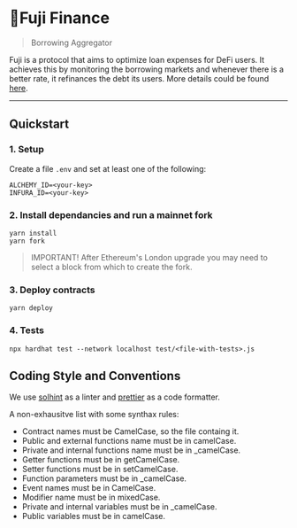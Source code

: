 # 🗻Fuji Finance

> Borrowing Aggregator

Fuji is a protocol that aims to optimize loan expenses for DeFi users. It achieves this by monitoring the borrowing markets and whenever there is a better rate, it refinances the debt its users.
More details could be found [here](https://docs.fujidao.org/).

---

## Quickstart

### 1. Setup

Create a file `.env` and set at least one of the following:
```
ALCHEMY_ID=<your-key>
INFURA_ID=<your-key>
```

### 2. Install dependancies and run a mainnet fork
```
yarn install
yarn fork
```
> IMPORTANT! After Ethereum's London upgrade you may need to select a block from which to create the fork.

### 3. Deploy contracts
```
yarn deploy
```

### 4. Tests
```
npx hardhat test --network localhost test/<file-with-tests>.js 
```

## Coding Style and Conventions

We use [solhint](https://github.com/protofire/solhint/blob/master/docs/rules.md) as a linter and [prettier](https://prettier.io/docs/en/index.html) as a code formatter.

A non-exhausitve list with some synthax rules:

- Contract names must be CamelCase, so the file containg it.
- Public and external functions name must be in camelCase.
- Private and internal functions name must be in _camelCase.
- Getter functions must be in getCamelCase.
- Setter functions must be in setCamelCase.
- Function parameters must be in _camelCase.
- Event names must be in CamelCase.
- Modifier name must be in mixedCase.
- Private and internal variables must be in _camelCase.
- Public variables must be in camelCase.

